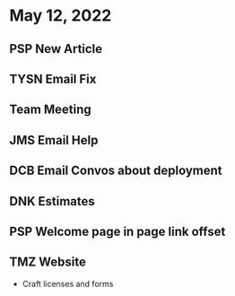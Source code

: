 # May 12, 2022

## PSP New Article

## TYSN Email Fix

## Team Meeting

## JMS Email Help

## DCB Email Convos about deployment

## DNK Estimates

## PSP Welcome page in page link offset

## TMZ Website
- Craft licenses and forms